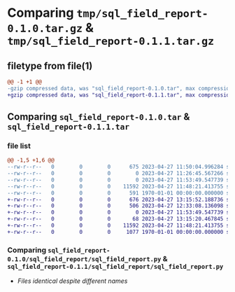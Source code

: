 # Comparing `tmp/sql_field_report-0.1.0.tar.gz` & `tmp/sql_field_report-0.1.1.tar.gz`

## filetype from file(1)

```diff
@@ -1 +1 @@
-gzip compressed data, was "sql_field_report-0.1.0.tar", max compression
+gzip compressed data, was "sql_field_report-0.1.1.tar", max compression
```

## Comparing `sql_field_report-0.1.0.tar` & `sql_field_report-0.1.1.tar`

### file list

```diff
@@ -1,5 +1,6 @@
--rw-r--r--   0        0        0      675 2023-04-27 11:50:04.996284 sql_field_report-0.1.0/pyproject.toml
--rw-r--r--   0        0        0        0 2023-04-27 11:26:45.567266 sql_field_report-0.1.0/README.md
--rw-r--r--   0        0        0        0 2023-04-27 11:53:49.547739 sql_field_report-0.1.0/sql_field_report/__init__.py
--rw-r--r--   0        0        0    11592 2023-04-27 11:48:21.413755 sql_field_report-0.1.0/sql_field_report/sql_field_report.py
--rw-r--r--   0        0        0      591 1970-01-01 00:00:00.000000 sql_field_report-0.1.0/PKG-INFO
+-rw-r--r--   0        0        0      676 2023-04-27 13:15:52.188736 sql_field_report-0.1.1/pyproject.toml
+-rw-r--r--   0        0        0      506 2023-04-27 12:33:08.136098 sql_field_report-0.1.1/README.md
+-rw-r--r--   0        0        0        0 2023-04-27 11:53:49.547739 sql_field_report-0.1.1/sql_field_report/__init__.py
+-rw-r--r--   0        0        0       68 2023-04-27 13:15:20.467845 sql_field_report-0.1.1/sql_field_report/__main__.py
+-rw-r--r--   0        0        0    11592 2023-04-27 11:48:21.413755 sql_field_report-0.1.1/sql_field_report/sql_field_report.py
+-rw-r--r--   0        0        0     1077 1970-01-01 00:00:00.000000 sql_field_report-0.1.1/PKG-INFO
```

### Comparing `sql_field_report-0.1.0/sql_field_report/sql_field_report.py` & `sql_field_report-0.1.1/sql_field_report/sql_field_report.py`

 * *Files identical despite different names*

